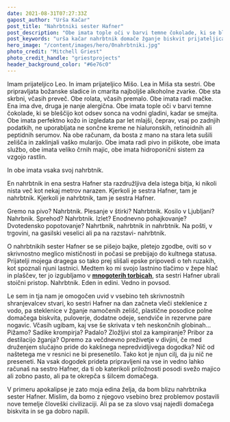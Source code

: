 ```yaml
---
date: 2021-08-31T07:27:33Z
gapost_author: "Urša Kačar"
post_title: "Nahrbtniki sester Hafner"
post_description: "Obe imata tople oči v barvi temne čokolade, ki se bleščijo kot odsev sonca na vodni gladini, kadar se smejita. Obe imata perfektno kožo in izgledata par let mlajši, čeprav, vsaj po zadnjih podatkih, ne uporabljata ne sončne kreme ne hialuronskih, retinoidnih ali peptidnih serumov."
post_keywords: "urša kačar nahrbtnik domače žganje biskvit prijateljica"
hero_image: "/content/images/hero/0nahrbtniki.jpg"
photo_credit: "Mitchell Griest"
photo_credit_handle: "griestprojects"
header_background_color: "#6e76c0"
---
```


Imam prijateljico Leo. In imam prijateljico Mišo. Lea in Miša sta sestri. Obe pripravljata božanske sladice in cmarita najboljše alkoholne zvarke. Obe sta skrbni, včasih preveč. Obe rolata, včasih premalo. Obe imata radi mačke. Ena ima dve, druga je nanje alergična. Obe imata tople oči v barvi temne čokolade, ki se bleščijo kot odsev sonca na vodni gladini, kadar se smejita. Obe imata perfektno kožo in izgledata par let mlajši, čeprav, vsaj po zadnjih podatkih, ne uporabljata ne sončne kreme ne hialuronskih, retinoidnih ali peptidnih serumov. Na obe računam, da bosta z mano na stara leta sušili zelišča in zaklinjali vaško mularijo. Obe imata radi pivo in piškote, obe imata službo, obe imata veliko črnih majic, obe imata hidroponični sistem za vzgojo rastlin.

In obe imata vsaka svoj nahrbtnik.

En nahrbtnik in ena sestra Hafner sta razdružljiva dela istega bitja, ki nikoli nista več kot nekaj metrov narazen. Kjerkoli je sestra Hafner, tam je nahrbtnik. Kjerkoli je nahrbtnik, tam je sestra Hafner.

Gremo na pivo? Nahrbtnik. Plesanje v štirki? Nahrbtnik. Kosilo v Ljubljani? Nahrbnik. Sprehod? Nahrbtnik. Izlet? Enodnevno pohajkovanje? Dvotedensko popotovanje? Nahrtbnik, nahrbtnik in nahrbtnik. Na pošti, v trgovini, na gasilski veselici ali pa na razstavi- nahrbtnik.

O nahrbtnikih sester Hafner se se pišejo bajke, pletejo zgodbe, oviti so v skrivnostno meglico mističnosti in počasi se prebijajo do kultnega statusa. Prijatelji mojega dragega so tako prej slišali epske pripovedi o teh ruzakih, kot spoznali njuni lastnici. Medtem ko mi svojo lastnino tlačimo v žepe hlač in plaščev, ter jo izgubljamo v **<span style="color:#5a53ce">[mnogoterih torbicah](0321-torbice)</span>**, sta sestri Hafner ubrali stoični pristop. Nahrbtnik. Eden in edini. Vedno in povsod.

Le sem in tja nam je omogočen uvid v vsebino teh skrivnostnih shranjevalcev stvari, ko sestri Hafner na dan začneta vleči steklenice z vodo, pa steklenice v žganje namočenih zelišč, plastične posodice polne domačega biskvita, puloverje, dodatne odeje, sendviče in rezervne pare nogavic. Včasih ugibam, kaj vse še skrivata v teh neskončnih globinah... Pižamo? Sadike krompirja? Padalo? Zložljivi stol za kampiranje? Pribor za destilacijo žganja? Opremo za večdnevno preživetje v divjini, če med druženjem slučajno pride do kakšnega nepredvidljivega dogodka? Nič od naštetega me v resnici ne bi presenetilo. Tako kot je njun cilj, da ju nič ne preseneti. Na vsak dogodek prideta pripravljeni na vse in vedno lahko računaš na sestro Hafner, da ti ob katerikoli priložnosti posodi svežo majico ali zobno pasto, ali pa te okrepča s šilcem domačega.

V primeru apokalipse je zato moja edina želja, da bom blizu nahrbtnika sester Hafner. Mislim, da bomo z njegovo vsebino brez problemov postavili nove temelje človeški civilizaciji. Ali pa se za slovo vsaj najedli domačega biskvita in se ga dobro napili.
